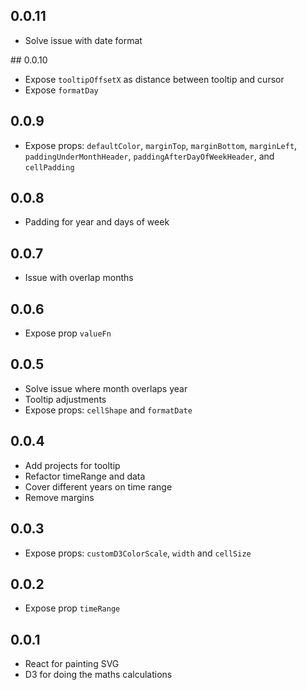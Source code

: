 ## 0.0.11
- Solve issue with date format

## 0.0.10
- Expose `tooltipOffsetX` as distance between tooltip and cursor
- Expose `formatDay`

## 0.0.9

- Expose props: `defaultColor`,
  `marginTop`,
  `marginBottom`,
  `marginLeft`,
  `paddingUnderMonthHeader`,
  `paddingAfterDayOfWeekHeader`,
  and `cellPadding`

## 0.0.8

- Padding for year and days of week

## 0.0.7

- Issue with overlap months

## 0.0.6

- Expose prop `valueFn`

## 0.0.5

- Solve issue where month overlaps year
- Tooltip adjustments
- Expose props: `cellShape` and `formatDate`

## 0.0.4

- Add projects for tooltip
- Refactor timeRange and data
- Cover different years on time range
- Remove margins

## 0.0.3

- Expose props: `customD3ColorScale`, `width` and `cellSize`

## 0.0.2

- Expose prop `timeRange`

## 0.0.1

- React for painting SVG
- D3 for doing the maths calculations
